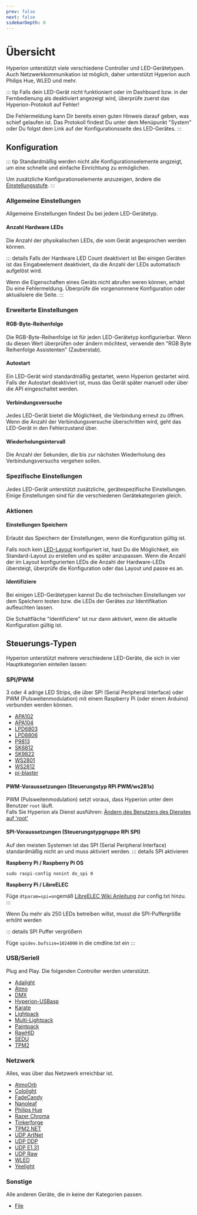 ```yaml
---
prev: false
next: false
sidebarDepth: 0
---
```


# Übersicht
Hyperion unterstützt viele verschiedene Controller und LED-Gerätetypen. Auch Netzwerkkommunikation ist möglich, daher unterstützt Hyperion auch Philips Hue, WLED und mehr.

::: tip 
Falls dein LED-Gerät nicht funktioniert oder im Dashboard bzw. in der Fernbedienung als deaktiviert angezeigt wird, 
überprüfe zuerst das Hyperion-Protokoll auf Fehler!

Die Fehlermeldung kann Dir bereits einen guten Hinweis darauf geben, was schief gelaufen ist.
Das Protokoll findest Du unter dem Menüpunkt "System" oder Du folgst dem Link auf der Konfigurationsseite des LED-Gerätes.
:::

## Konfiguration

::: tip 
Standardmäßig werden nicht alle Konfigurationselemente angzeigt, um eine schnelle und einfache Einrichtung zu ermöglichen.

Um zusätzliche Konfigurationselemente anzuzeigen, ändere die [Einstellungsstufe](/de/user/Konfiguration.html#einstellungsstufen).
:::

### Allgemeine Einstellungen

Allgemeine Einstellungen findest Du bei jedem LED-Gerätetyp.

#### Anzahl Hardware LEDs
Die Anzahl der physikalischen LEDs, die vom Gerät angesprochen werden können.

::: details Falls der Hardware LED Count deaktiviert ist
Bei einigen Geräten ist das Eingabeelement deaktiviert, da die Anzahl der LEDs automatisch aufgelöst wird.

Wenn die Eigenschaften eines Geräts nicht abrufen weren können, erhäst Du eine Fehlermeldung. Überprüfe die vorgenommene Konfiguration oder aktualisiere die Seite.
:::

### Erweiterte Einstellungen

#### RGB-Byte-Reihenfolge

Die RGB-Byte-Reihenfolge ist für jeden LED-Gerätetyp konfigurierbar. Wenn du diesen Wert überprüfen oder ändern möchtest, verwende den "RGB Byte Reihenfolge Assistenten" (Zauberstab).

#### Autostart
Ein LED-Gerät wird standardmäßig gestartet, wenn Hyperion gestartet wird.
Falls der Autostart deaktiviert ist, muss das Gerät später manuell oder über die API eingeschaltet werden.

#### Verbindungsversuche
Jedes LED-Gerät bietet die Möglichkeit, die Verbindung erneut zu öffnen.
Wenn die Anzahl der Verbindungsversuche überschritten wird, geht das LED-Gerät in den Fehlerzustand über.

#### Wiederholungsintervall
Die Anzahl der Sekunden, die bis zur nächsten Wiederholung des Verbindungsversuchs vergehen sollen.

### Spezifische Einstellungen
Jedes LED-Gerät unterstützt zusätzliche, gerätespezifische Einstellungen.
Einige Einstellungen sind für die verschiedenen Gerätekategorien gleich.

### Aktionen

#### Einstellungen Speichern
Erlaubt das Speichern der Einstellungen, wenn die Konfiguration gültig ist.

Falls noch kein [LED-Layout](/de/user/advanced/Advanced.html#led-layout) konfiguriert ist, hast Du die Möglichkeit, ein Standard-Layout zu erstellen und es später anzupassen.
Wenn die Anzahl der im Layout konfigurierten LEDs die Anzahl der Hardware-LEDs übersteigt, überprüfe die Konfiguration oder das Layout und passe es an.

#### Identifiziere
Bei einigen LED-Gerätetypen kannst Du die technischen Einstellungen vor dem Speichern testen bzw. die LEDs der Gerätes zur Identifikation aufleuchten lassen.

Die Schaltfläche "Identifiziere" ist nur dann aktiviert, wenn die aktuelle Konfiguration gültig ist.

## Steuerungs-Typen

Hyperion unterstützt mehrere verschiedene LED-Geräte, die sich in vier Hauptkategorien einteilen lassen:

### SPI/PWM
3 oder 4 adrige LED Strips, die über SPI (Serial Peripheral Interface) oder PWM (Pulsweitenmodulation) mit einem Raspberry Pi (oder einem Arduino) verbunden werden können.

* [APA102](/de/user/leddevices/spi_pwm/apa102)
* [APA104](/de/user/leddevices/spi_pwm/apa104)
* [LPD6803](/de/user/leddevices/spi_pwm/lpd6803)
* [LPD8806](/de/user/leddevices/spi_pwm/lpd8806)
* [P9813](/de/user/leddevices/spi_pwm/p9813)
* [SK6812](/de/user/leddevices/spi_pwm/SK6812)
* [SK9822](/de/user/leddevices/spi_pwm/SK9822)
* [WS2801](/de/user/leddevices/spi_pwm/ws2801)
* [WS2812](/de/user/leddevices/spi_pwm/ws2812)
* [pi-blaster](/de/user/leddevices/spi_pwm/piblaster)


#### PWM-Voraussetzungen (Steuerungstyp RPi PWM/ws281x)
PWM (Pulsweitenmodulation) setzt voraus, dass Hyperion unter dem Benutzer `root` läuft.\
Falls Sie Hyperion als Dienst ausführen: [Ändern des Benutzers des Dienstes auf 'root'](/de/user/Installation.html#change-the-service-user-to-root)

#### SPI-Voraussetzungen (Steuerungstypgruppe RPi SPI)
Auf den meisten Systemen ist das SPI (Serial Peripheral Interface) standardmäßig nicht an und muss aktiviert werden.
::: details SPI aktivieren

**Raspberry Pi / Raspberry Pi OS**

`sudo raspi-config nonint do_spi 0`

**Raspberry Pi / LibreELEC**

Füge `dtparam=spi=on`gemäß [LibreELEC Wiki Anleitung](https://wiki.libreelec.tv/configuration/config_txt) zur config.txt hinzu.
:::

Wenn Du mehr als 250 LEDs betreiben willst, musst die SPI-Puffergröße erhöht werden

::: details SPI Puffer vergrößern

Füge `spidev.bufsize=1024000` in die cmdline.txt ein
:::

### USB/Seriell
Plug and Play. Die folgenden Controller werden unterstützt.

* [Adalight](/de/user/leddevices/usb/adalight)
* [Atmo](/de/user/leddevices/usb/atmo)
* [DMX](/de/user/leddevices/usb/dmx)
* [Hyperion-USBasp](/de/user/leddevices/usb/hyperion-usbasp)
* [Karate](/de/user/leddevices/usb/karate)
* [Lightpack](/de/user/leddevices/usb/lightpack)
* [Multi-Lightpack](/de/user/leddevices/usb/multilightpack)
* [Paintpack](/de/user/leddevices/usb/paintpack)
* [RawHID](/de/user/leddevices/usb/rawhid)
* [SEDU](/de/user/leddevices/usb/sedu)
* [TPM2](/de/user/leddevices/usb/tpm2)

### Netzwerk
Alles, was über das Netzwerk erreichbar ist.

* [AtmoOrb](/de/user/leddevices/network/atmoorb)
* [Cololight](/de/user/leddevices/network/cololight)
* [FadeCandy](/de/user/leddevices/network/fadecandy)
* [Nanoleaf](/de/user/leddevices/network/nanoleaf)
* [Philips Hue](/de/user/leddevices/network/philipshue)
* [Razer Chroma](/de/user/leddevices/network/razer)
* [Tinkerforge](/de/user/leddevices/network/tinkerforge)
* [TPM2.NET](/de/user/leddevices/network/tpm2net)
* [UDP ArtNet ](/de/user/leddevices/network/udpartnet)
* [UDP DDP](/de/user/leddevices/network/udpddp)
* [UDP E1.31](/de/user/leddevices/network/udpe131)
* [UDP Raw](/de/user/leddevices/network/udpraw)
* [WLED](/de/user/leddevices/network/wled)
* [Yeelight](/de/user/leddevices/network/yeelight)

### Sonstige
Alle anderen Geräte, die in keine der Kategorien passen.

* [File](/de/user/leddevices/others/debug)

